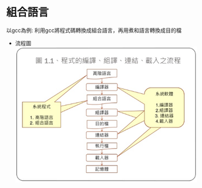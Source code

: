 # 組合語言
以gcc為例:
利用gcc將程式碼轉換成組合語言，再用煮和語言轉換成目的檔

* 流程圖
![Pic](https://github.com/brian891005/sp109b/blob/main/Note/IMG/程式流程.jpg)